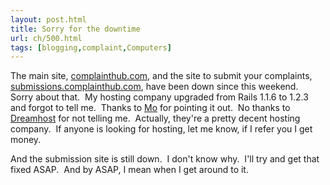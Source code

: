 ```yaml
---
layout: post.html
title: Sorry for the downtime
url: ch/500.html
tags: [blogging,complaint,Computers]
---
```

The main site, [complainthub.com](http://www.complainthub.com), and the site to submit your complaints, [submissions.complainthub.com](http://submissions.complainthub.com), have been down since this weekend.  Sorry about that.  My hosting company upgraded from Rails 1.1.6 to 1.2.3 and forgot to tell me.  Thanks to [Mo](http://www.stumblingdonkey.com) for pointing it out.  No thanks to [Dreamhost](http://www.dreamhost.com) for not telling me.  Actually, they're a pretty decent hosting company.  If anyone is looking for hosting, let me know, if I refer you I get money.

And the submission site is still down.  I don't know why.  I'll try and get that fixed ASAP.  And by ASAP, I mean when I get around to it.
